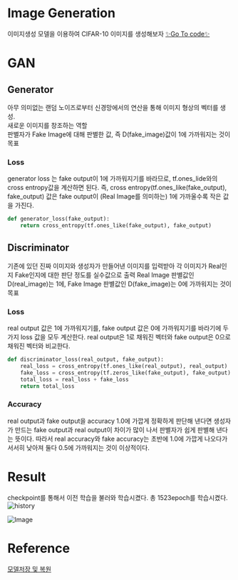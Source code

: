 # Image Generation  
이미지생성 모델을 이용하여 CIFAR-10 이미지를 생성해보자
[✨Go To code✨]()

# GAN 
## Generator  
아무 의미없는 랜덤 노이즈로부터 신경망에서의 연산을 통해 이미지 형상의 벡터를 생성.  
새로운 이미지를 창조하는 역할  
판별자가 Fake Image에 대해 판별한 값, 즉 D(fake_image)값이 1에 가까워지는 것이 목표  

### Loss  
generator loss 는 fake output이 1에 가까워지기를 바라므로, tf.ones_lide와의 cross entropy값을 계산하면 된다.
즉, cross entropy(tf.ones_like(fake_output), fake_output) 값은 fake output이 (Real Image를 의미하는) 1에 가까울수록 작은 값을 가진다.  
```python
def generator_loss(fake_output):
    return cross_entropy(tf.ones_like(fake_output), fake_output)
```

## Discriminator  
기존에 있던 진짜 이미지와 생성자가 만들어낸 이미지를 입력받아 각 이미지가 Real인지 Fake인지에 대한 판단 정도를 실수값으로 출력
Real Image 판별값인 D(real_image)는 1에, Fake Image 판별값인 D(fake_image)는 0에 가까워지는 것이 목표  

### Loss  
real output 값은 1에 가까워지기를, fake output 값은 0에 가까워지기를 바라기에 두가지 loss 값을 모두 계산한다. real output은 1로 채워진 벡터와 fake output은 0으로 채워진 벡터와 비교한다.
```python
def discriminator_loss(real_output, fake_output):
    real_loss = cross_entropy(tf.ones_like(real_output), real_output)
    fake_loss = cross_entropy(tf.zeros_like(fake_output), fake_output)
    total_loss = real_loss + fake_loss
    return total_loss
```

### Accuracy  
real output과 fake output을 accuracy 1.0에 가깝게 정확하게 판단해 낸다면 생성자가 만드는 fake output과 real output이 차이가 많이 나서 판별자가 쉽게 판별해 낸다는 뜻이다. 따라서 real accuracy와 fake accuracy는 초반에 1.0에 가깝게 나오다가 서서히 낮아져 둘다 0.5에 가까워지는 것이 이상적이다. 

# Result
checkpoint를 통해서 이전 학습을 불러와 학습시켰다. 총 1523epoch를 학습시켰다.
![history]()  

![Image]()

# Reference  
[모델저장 및 복원](https://www.tensorflow.org/tutorials/keras/save_and_load)